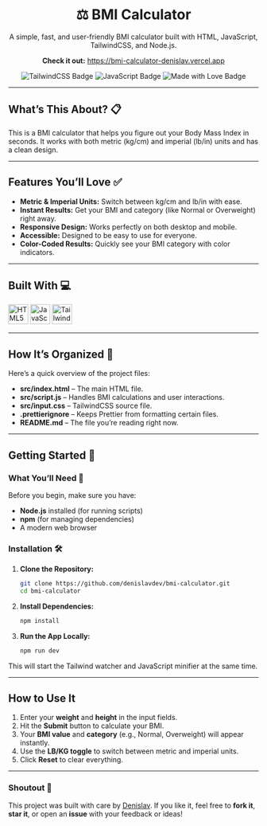 <div align="center">
  <h1>⚖️ BMI Calculator</h1>
  <p>A simple, fast, and user-friendly BMI calculator built with HTML, JavaScript, TailwindCSS, and Node.js.</p>
  <p>
    <strong>Check it out:</strong> <a href="https://bmi-calculator-denislav.vercel.app">https://bmi-calculator-denislav.vercel.app</a>
  </p>
  <img src="https://img.shields.io/badge/TailwindCSS-v4-06B6D4?style=for-the-badge&logo=tailwindcss&logoColor=white" alt="TailwindCSS Badge" />
  <img src="https://img.shields.io/badge/JavaScript-ES6-F7DF1E?style=for-the-badge&logo=javascript&logoColor=black" alt="JavaScript Badge" />
  <img src="https://img.shields.io/badge/Made%20with%20❤️-FF6F61?style=for-the-badge" alt="Made with Love Badge" />
</div>

---

## What’s This About? 📋

This is a BMI calculator that helps you figure out your Body Mass Index in seconds. It works with both metric (kg/cm) and imperial (lb/in) units and has a clean design.

---

## Features You’ll Love ✅

- **Metric & Imperial Units:** Switch between kg/cm and lb/in with ease.
- **Instant Results:** Get your BMI and category (like Normal or Overweight) right away.
- **Responsive Design:** Works perfectly on both desktop and mobile.
- **Accessible:** Designed to be easy to use for everyone.
- **Color-Coded Results:** Quickly see your BMI category with color indicators.

---

## Built With 💻

<div align="left">
  <img src="https://cdn.jsdelivr.net/gh/devicons/devicon/icons/html5/html5-original.svg" height="40" alt="HTML5 logo" />
  <img src="https://cdn.jsdelivr.net/gh/devicons/devicon/icons/javascript/javascript-original.svg" height="40" alt="JavaScript logo" />
  <img src="https://cdn.simpleicons.org/tailwindcss/06B6D4" height="40" alt="TailwindCSS logo" />
</div>

---

## How It’s Organized 📂

Here’s a quick overview of the project files:

- **src/index.html** – The main HTML file.
- **src/script.js** – Handles BMI calculations and user interactions.
- **src/input.css** – TailwindCSS source file.
- **.prettierignore** – Keeps Prettier from formatting certain files.
- **README.md** – The file you’re reading right now.

---

## Getting Started 🚀

### What You’ll Need 🔧

Before you begin, make sure you have:

- **Node.js** installed (for running scripts)
- **npm** (for managing dependencies)
- A modern web browser

### Installation 🛠️

1. **Clone the Repository:**

   ```bash
   git clone https://github.com/denislavdev/bmi-calculator.git
   cd bmi-calculator
   ```

2. **Install Dependencies:**

   ```bash
   npm install
   ```

3. **Run the App Locally:**

   ```bash
   npm run dev
   ```

This will start the Tailwind watcher and JavaScript minifier at the same time.

---

## How to Use It

1. Enter your **weight** and **height** in the input fields.
2. Hit the **Submit** button to calculate your BMI.
3. Your **BMI value** and **category** (e.g., Normal, Overweight) will appear instantly.
4. Use the **LB/KG toggle** to switch between metric and imperial units.
5. Click **Reset** to clear everything.

---

### Shoutout 🙏

This project was built with care by [Denislav](https://github.com/denislavdev). If you like it, feel free to **fork it**, **star it**, or open an **issue** with your feedback or ideas!
